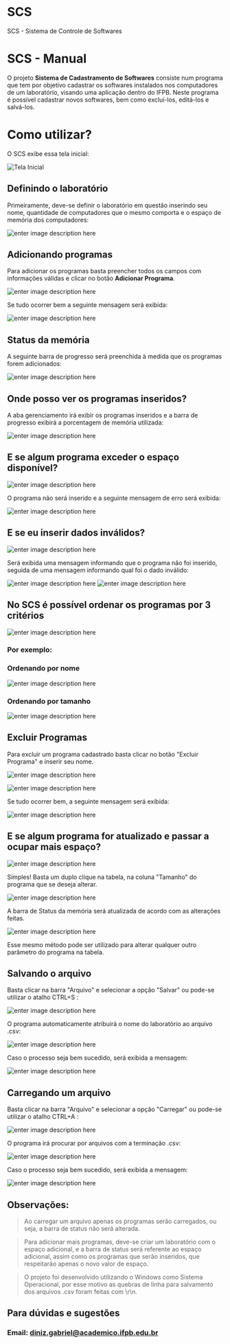 # SCS
SCS - Sistema de Controle de Softwares

# SCS - Manual

O projeto **Sistema de Cadastramento de Softwares** consiste num programa que tem por objetivo cadastrar os softwares instalados nos computadores de um laboratório, visando uma aplicação dentro do IFPB. Neste programa é possível cadastrar novos softwares, bem como excluí-los, editá-los e salvá-los.

# Como utilizar?

O SCS exibe essa tela inicial:

![Tela Inicial](https://github.com/Diniz-G/SCS/blob/master/imagens/1.png?raw=true)

## Definindo o laboratório

Primeiramente, deve-se definir o laboratório em questão inserindo seu nome, quantidade de computadores que o mesmo comporta e o espaço de memória dos computadores:

![enter image description here](https://github.com/Diniz-G/SCS/blob/master/imagens/2cadastro_lab.png?raw=true)

## Adicionando programas

Para adicionar os programas basta preencher todos os campos com informações válidas e clicar no botão **Adicionar Programa**.

![enter image description here](https://github.com/Diniz-G/SCS/blob/master/imagens/4add_prog1.png?raw=true)

Se tudo ocorrer bem a seguinte mensagem será exibida:

![enter image description here](https://github.com/Diniz-G/SCS/blob/master/imagens/5add_prog_ok.png?raw=true)

## Status da memória

A seguinte barra de progresso será preenchida à medida que os programas forem adicionados:

![enter image description here](https://github.com/Diniz-G/SCS/blob/master/imagens/6barra_de_progresso.png?raw=true)

## Onde posso ver os programas inseridos?

A aba gerenciamento irá exibir os programas inseridos e a barra de progresso exibirá a porcentagem de memória utilizada:

![enter image description here](https://github.com/Diniz-G/SCS/blob/master/imagens/7progs_inseridos.png?raw=true)

## E se algum programa exceder o espaço disponível?

![enter image description here](https://github.com/Diniz-G/SCS/blob/master/imagens/8prog_enorme.png?raw=true)

O programa não será inserido e a seguinte mensagem de erro será exibida:

![enter image description here](https://github.com/Diniz-G/SCS/blob/master/imagens/9prog_enorme_erro.png?raw=true)

## E se eu inserir dados inválidos?

![enter image description here](https://github.com/Diniz-G/SCS/blob/master/imagens/10ex_erro.png?raw=true)

Será exibida uma mensagem informando que o programa não foi inserido, seguida de uma mensagem informando qual foi o dado inválido:

![enter image description here](https://github.com/Diniz-G/SCS/blob/master/imagens/11msg_erro1.png?raw=true)
![enter image description here](https://github.com/Diniz-G/SCS/blob/master/imagens/12msg_erro2.png?raw=true)


## No SCS é possível ordenar os programas por 3 critérios

![enter image description here](https://github.com/Diniz-G/SCS/blob/master/imagens/13tabela1.png?raw=true)

### Por exemplo:

### Ordenando por nome

![enter image description here](https://github.com/Diniz-G/SCS/blob/master/imagens/14tabelanome.png?raw=true)

### Ordenando por tamanho

![enter image description here](https://github.com/Diniz-G/SCS/blob/master/imagens/15tabela_tamanho.png?raw=true)

## Excluir Programas

Para excluir um programa cadastrado basta clicar no botão "Excluir Programa" e inserir seu nome.

![enter image description here](https://github.com/Diniz-G/SCS/blob/master/imagens/16botao_excluir_prog.png?raw=true)

![enter image description here](https://github.com/Diniz-G/SCS/blob/master/imagens/17excluindo_prog.png?raw=true)

Se tudo ocorrer bem, a seguinte mensagem será exibida:

![enter image description here](https://github.com/Diniz-G/SCS/blob/master/imagens/18excluido_ok.png?raw=true)

## E se algum programa for atualizado e passar a ocupar mais espaço?

![enter image description here](https://github.com/Diniz-G/SCS/blob/master/imagens/19alterar_valor1.png?raw=true)

Simples! Basta um duplo clique na tabela, na coluna "Tamanho" do programa que se deseja alterar.

![enter image description here](https://github.com/Diniz-G/SCS/blob/master/imagens/20alterar_valor.png?raw=true)

A barra de Status da memória será atualizada de acordo com as alterações feitas.

![enter image description here](https://github.com/Diniz-G/SCS/blob/master/imagens/21alterar_valor3.png?raw=true)

Esse mesmo método pode ser utilizado para alterar qualquer outro parâmetro do programa na tabela.

## Salvando o arquivo

Basta clicar na barra "Arquivo" e selecionar a opção "Salvar" ou pode-se utilizar o atalho CTRL+S :

![enter image description here](https://github.com/Diniz-G/SCS/blob/master/imagens/22salvar_melhoresse.png?raw=true)

O programa automaticamente atribuirá o nome do laboratório ao arquivo .csv:

![enter image description here](https://github.com/Diniz-G/SCS/blob/master/imagens/23salvar_csv.png?raw=true)

Caso o processo seja bem sucedido, será exibida a mensagem:

![enter image description here](https://github.com/Diniz-G/SCS/blob/master/imagens/24salvar_ok.png?raw=true)

## Carregando um arquivo

Basta clicar na barra "Arquivo" e selecionar a opção "Carregar" ou pode-se utilizar o atalho CTRL+A :

![enter image description here](https://github.com/Diniz-G/SCS/blob/master/imagens/25carregar.png?raw=true)

O programa irá procurar por arquivos com a terminação .csv:

![enter image description here](https://github.com/Diniz-G/SCS/blob/master/imagens/26carregando_csv.png?raw=true)

Caso o processo seja bem sucedido, será exibida a mensagem:

![enter image description here](https://github.com/Diniz-G/SCS/blob/master/imagens/27carregar_ok.png?raw=true)

## Observações:
> Ao carregar um arquivo apenas os programas serão carregados, ou seja, a barra de status não será alterada.

> Para adicionar mais programas, deve-se criar um laboratório com o espaço adicional, e a barra de status será referente ao espaço adicional, assim como os programas que serão inseridos, que respeitarão apenas o novo valor de espaço.

> O projeto foi desenvolvido utilizando o Windows como Sistema Operacional, por esse motivo as quebras de linha para salvamento dos arquivos .csv foram feitas com \r\n.



## Para dúvidas e sugestões

### Email: diniz.gabriel@academico.ifpb.edu.br
